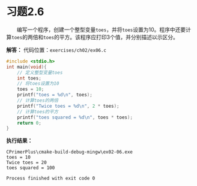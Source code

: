 # 习题2.6

&emsp;&emsp;编写一个程序，创建一个整型变量`toes`，并将`toes`设置为10。程序中还要计算`toes`的两倍和`toes`的平方。该程序应打印3个值，并分别描述以示区分。

**解答：**
代码位置：`exercises/ch02/ex06.c`
```c
#include <stdio.h>
int main(void){
    // 定义整型变量toes
    int toes;
    // 将toes设置为10
    toes = 10;
    printf("toes = %d\n", toes);
    // 计算toes的两倍
    printf("Twice toes = %d\n", 2 * toes);
    // 计算toes的平方
    printf("toes squared = %d\n", toes * toes);
    return 0;
}
```

**执行结果：**
```
CPrimerPlus\cmake-build-debug-mingw\ex02-06.exe
toes = 10
Twice toes = 20
toes squared = 100

Process finished with exit code 0
```